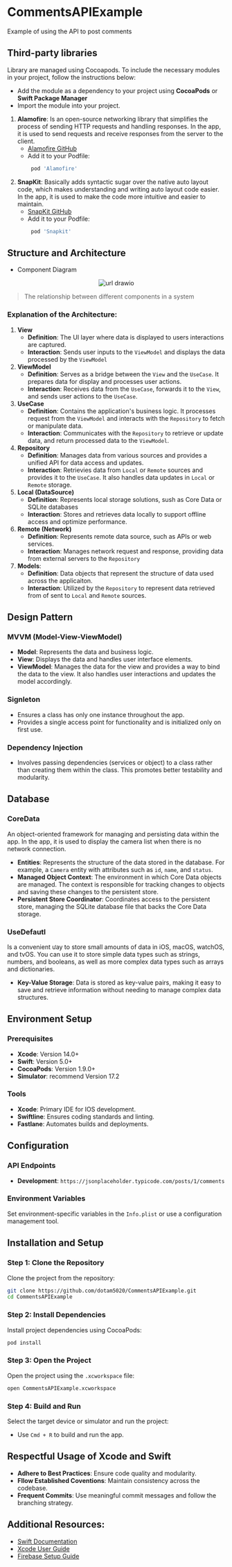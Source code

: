 # CommentsAPIExample
Example of using the API to post comments
## Third-party libraries <br>
Library are managed using Cocoapods. To include the necessary modules in your project, follow the instructions below:
- Add the module as a dependency to your project using **CocoaPods** or **Swift Package Manager**
- Import the module into your project.
1. **Alamofire**: Is an open-source networking library that simplifies the process of sending HTTP requests and handling responses. In the app, it is used to send requests and receive responses from the server to the client.
   - [Alamofire GitHub](https://github.com/Alamofire/Alamofire.git)
   - Add it to your Podfile:
     ```bash
      pod 'Alamofire'
     ```
2. **SnapKit**: Basically adds syntactic sugar over the native auto layout code, which makes understanding and writing auto layout code easier. In the app, it is used to make the code more intuitive and easier to maintain. 
   - [SnapKit GitHub](https://github.com/SnapKit/SnapKit.git)
   - Add it to your Podfile:
     ```bash
      pod 'Snapkit'
## Structure and Architecture
- Component Diagram <br>
<p align="center">
   <img src="https://github.com/user-attachments/assets/85369c03-cfad-4f14-8384-98c9b65fc41f" alt="url drawio" />
</p>

> The relationship between different components in a system
### Explanation of the Architecture:
1. **View**
   - **Definition**: The UI layer where data is displayed to users interactions are captured.
   - **Interaction**: Sends user inputs to the `ViewModel` and displays the data processed by the `ViewModel`
2. **ViewModel**
   - **Definition**: Serves as a bridge between the `View` and the `UseCase`. It prepares data for display and processes user actions.
   - **Interaction**: Receives data from the `UseCase`, forwards it to the `View`, and sends user actions to the `UseCase`.
3. **UseCase**
   - **Definition**: Contains the application's business logic. It processes request from the `ViewModel` and interacts with the `Repository` to fetch or manipulate data.  
   - **Interaction**: Communicates with the `Repository` to retrieve or update data, and return processed data to the `ViewModel`.
4. **Repository**
   - **Definition**: Manages data from various sources and provides a unified API for data access and updates.
   - **Interaction**: Retrievies data from `Local` or `Remote` sources and provides it to the `UseCase`. It also handles data updates in `Local` or `Remote` storage.
5. **Local (DataSource)**
   - **Definition**: Represents local storage solutions, sush as Core Data or SQLite databases
   - **Interaction**: Stores and retrieves data locally to support offline access and optimize performance.
6. **Remote (Network)**
   - **Definition**: Represents remote data source, such as APIs or web services.
   - **Interaction**: Manages network request and response, providing data from external servers to the `Repository`
7. **Models**:
   - **Definition**: Data objects that represent the structure of data used across the applicaiton.
   - **Interaction**: Utilized by the `Repository` to represent data retrieved from of sent to `Local` and `Remote` sources.
    
## Design Pattern
### MVVM (Model-View-ViewModel)
  - **Model**: Represents the data and business logic.
  - **View**: Displays the data and handles user interface elements.
  - **ViewModel**: Manages the data for the view and provides a way to bind the data to the view. It also handles user interactions and updates the model accordingly.
### Signleton
  - Ensures a class has only one instance throughout the app.
  - Provides a single access point for functionality and is initialized only on first use.
### Dependency Injection
  - Involves passing dependencies (services or object) to a class rather than creating them within the class. This promotes better testability and modularity.
## Database
### CoreData
An object-oriented framework for managing and persisting data within the app. In the app, it is used to display the camera list when there is no network connection.
- **Entities**: Represents the structure of the data stored in the database. For example, a `Camera` entity with attributes such as `id`, `name`, and `status`.
- **Managed Object Context**: The environment in which Core Data objects are managed. The context is responsible for tracking changes to objects and saving these changes to the persistent store.
- **Persistent Store Coordinator**: Coordinates access to the persistent store, managing the SQLite database file that backs the Core Data storage.
### UseDefautl
Is a convenient ưay to store small amounts of data in iOS, macOS, watchOS, and tvOS. You can use it to store simple data types such as strings, numbers, and booleans, as well as more complex data types such as arrays and dictionaries.
  - **Key-Value Storage**: Data is stored as key-value pairs, making it easy to save and retrieve information without needing to manage complex data structures.

## Environment Setup
### Prerequisites
- **Xcode**: Version 14.0+
- **Swift**: Version 5.0+
- **CocoaPods**: Version 1.9.0+
- **Simulator**: recommend Version 17.2

### Tools
- **Xcode**: Primary IDE for IOS development.
- **Swiftline**: Ensures coding standards and linting.
- **Fastlane**: Automates builds and deployments.

## Configuration
### API Endpoints
- **Development**: `https://jsonplaceholder.typicode.com/posts/1/comments`

### Environment Variables
Set environment-specific variables in the `Info.plist` or use a configuration management tool.

## Installation and Setup
### Step 1: Clone the Repository <br>
Clone the project from the repository:
```bash
git clone https://github.com/dotam5020/CommentsAPIExample.git
cd CommentsAPIExample
```
### Step 2: Install Dependencies <br>
Install project dependencies using CocoaPods:
```bash
pod install
```
### Step 3: Open the Project <br>
Open the project using the `.xcworkspace` file:
```bash
open CommentsAPIExample.xcworkspace
```
### Step 4: Build and Run <br>
Select the target device or simulator and run the project:
- Use `Cmd + R` to build and run the app.

## Respectful Usage of Xcode and Swift
- **Adhere to Best Practices**: Ensure code quality and modularity.
- **Fllow Established Coventions**: Maintain consistency across the codebase.
- **Frequent Commits**: Use meaningful commit messages and follow the branching strategy.

## Additional Resources:
- [Swift Documentation](https://developer.apple.com/documentation/swift/)
- [Xcode User Guide](https://developer.apple.com/documentation/xcode)
- [Firebase Setup Guide](https://firebase.google.com/docs/ios/setup)
